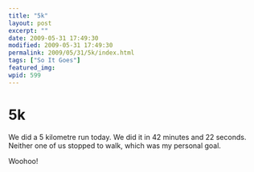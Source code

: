 ```yaml
---
title: "5k"
layout: post
excerpt: ""
date: 2009-05-31 17:49:30
modified: 2009-05-31 17:49:30
permalink: 2009/05/31/5k/index.html
tags: ["So It Goes"]
featured_img: 
wpid: 599
---
```


# 5k

We did a 5 kilometre run today. We did it in 42 minutes and 22 seconds. Neither one of us stopped to walk, which was my personal goal.

Woohoo!